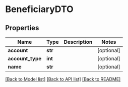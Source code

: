 # BeneficiaryDTO

## Properties
Name | Type | Description | Notes
------------ | ------------- | ------------- | -------------
**account** | **str** |  | [optional] 
**account_type** | **int** |  | [optional] 
**name** | **str** |  | [optional] 

[[Back to Model list]](../README.md#documentation-for-models) [[Back to API list]](../README.md#documentation-for-api-endpoints) [[Back to README]](../README.md)

